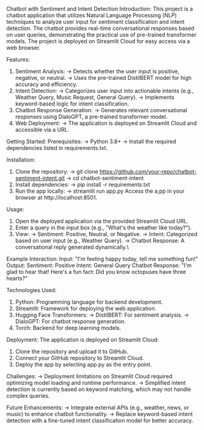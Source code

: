 
Chatbot with Sentiment and Intent Detection
Introduction:
This project is a chatbot application that utilizes Natural Language Processing (NLP) techniques to analyze user input for sentiment classification and intent detection. The chatbot provides real-time conversational responses based on user queries, demonstrating the practical use of pre-trained transformer models. The project is deployed on Streamlit Cloud for easy access via a web browser.

Features:
1. Sentiment Analysis:
  -> Detects whether the user input is positive, negative, or neutral.
  -> Uses the pre-trained DistilBERT model for high accuracy and efficiency.
2. Intent Detection:
  -> Categorizes user input into actionable intents (e.g., Weather Query, Music Request, General Query).
  -> Implements keyword-based logic for intent classification.
3. Chatbot Response Generation:
  -> Generates relevant conversational responses using DialoGPT, a pre-trained transformer model.
4. Web Deployment:
  -> The application is deployed on Streamlit Cloud and accessible via a URL.

Getting Started:
Prerequisites:
  -> Python 3.8+
  -> Install the required dependencies listed in requirements.txt.

Installation:
1. Clone the repository:
  -> git clone https://github.com/your-repo/chatbot-sentiment-intent.git
  -> cd chatbot-sentiment-intent
2. Install dependencies:
  -> pip install -r requirements.txt
3. Run the app locally:
  -> streamlit run app.py
Access the a;pp in your browser at http://localhost:8501.

Usage:
1. Open the deployed application via the provided Streamlit Cloud URL.
2. Enter a query in the input box (e.g., "What's the weather like today?").
3. View:
  -> Sentiment: Positive, Neutral, or Negative.
  -> Intent: Categorized based on user input (e.g., Weather Query).
  -> Chatbot Response: A conversational reply generated dynamically.\
   
Example Interaction:
Input: "I'm feeling happy today, tell me something fun!"
Output:
Sentiment: Positive
Intent: General Query
Chatbot Response: "I'm glad to hear that! Here's a fun fact: Did you know octopuses have three hearts?"

Technologies Used:
1. Python: Programming language for backend development.
2. Streamlit: Framework for deploying the web application.
3. Hugging Face Transformers:
  -> DistilBERT: For sentiment analysis.
  -> DialoGPT: For chatbot response generation.
4. Torch: Backend for deep learning models.

Deployment:
The application is deployed on Streamlit Cloud:
1. Clone the repository and upload it to GitHub.
2. Connect your GitHub repository to Streamlit Cloud.
3. Deploy the app by selecting app.py as the entry point.

Challenges:
-> Deployment limitations on Streamlit Cloud required optimizing model loading and runtime performance.
-> Simplified intent detection is currently based on keyword matching, which may not handle complex queries.

Future Enhancements:
-> Integrate external APIs (e.g., weather, news, or music) to enhance chatbot functionality.
-> Replace keyword-based intent detection with a fine-tuned intent classification model for better accuracy.
